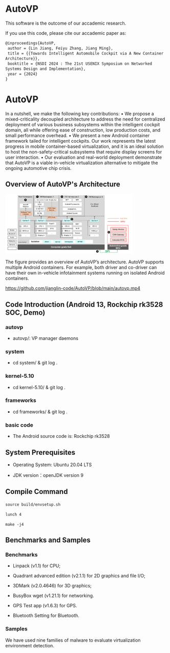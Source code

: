 # AutoVP

This software is the outcome of our accademic research.

If you use this code, please cite our accademic paper as:

```
@inproceedings{AutoVP,
 author = {Lin Jiang, Feiyu Zhang, Jiang Ming},
 title = {{Towards Intelligent Automobile Cockpit via A New Container Architecture}},
 booktitle = {NSDI 2024 : The 21st USENIX Symposium on Networked Systems Design and Implementation},
 year = {2024}
} 
```

# AutoVP

In a nutshell, we make the following key contributions:
• We propose a mixed-criticality decoupled architecture to address the need for centralized deployment of various business subsystems within the intelligent cockpit domain, all while offering ease of construction, low production costs, and small performance overhead.
• We present a new Android container framework tailed for intelligent cockpits. Our work represents the latest progress in mobile container-based virtualization, and it is an ideal solution to host the non-safety-critical subsystems that require display screens for user interaction.
• Our evaluation and real-world deployment demonstrate that AutoVP is a viable in-vehicle virtualization alternative to mitigate the ongoing automotive chip crisis.

## Overview of AutoVP's Architecture

<img src="https://github.com/jianglin-code/AutoVP/blob/main/autovp.png" width="398">

The figure provides an overview of AutoVP’s architecture. AutoVP supports multiple Android containers. For example, both driver and co-driver can have their own in-vehicle infotainment systems running on isolated Android containers.

https://github.com/jianglin-code/AutoVP/blob/main/autovp.mp4

## Code Introduction  (Android 13, Rockchip rk3528 SOC, Demo)

### autovp
  - autovp/: VP manager daemons

### system
  - cd system/ & git log .

### kernel-5.10
  - cd kernel-5.10/ & git log .

### frameworks
  - cd frameworks/ & git log .

### basic code 

- The Android source code is:  Rockchip rk3528 

## System Prerequisites

- Operating System: Ubuntu 20.04 LTS

- JDK version：openJDK version 9

## Compile Command

`source build/envsetup.sh`

`lunch 4`

`make -j4`


## Benchmarks and Samples

### Benchmarks 

- Linpack (v1.1) for CPU; 

- Quadrant advanced edition (v2.1.1) for 2D graphics and file I/O; 

- 3DMark (v2.0.4646) for 3D graphics;

- BusyBox wget (v1.21.1) for networking.

- GPS Test app (v1.6.3) for GPS.

- Bluetooth Setting for Bluetooth. 

### Samples  

We have used nine families of malware to evaluate virtualization environment detection.










